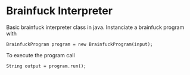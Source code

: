 # Brainfuck Interpreter
Basic brainfuck interpreter class in java. 
Instanciate a brainfuck program with 
```
BrainfuckProgram program = new BrainfuckProgram(input);
```
To execute the program call
```
String output = program.run();
```
